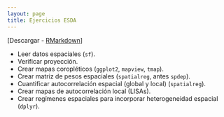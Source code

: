 ```yaml
---
layout: page
title: Ejercicios ESDA
---
```


[Descargar - [RMarkdown](https://github.com/ifarah/t/blob/main/ejercicio_ESDA.Rmd)]

* Leer datos espaciales (`sf`). 
* Verificar proyección.  
* Crear mapas coropléticos (`ggplot2`, `mapview`, `tmap`). 
* Crear matriz de pesos espaciales (`spatialreg`, antes `spdep`).  
* Cuantificar autocorrelación espacial (global y local) (`spatialreg`).
* Crear mapas de autocorrelación local (LISAs).  
* Crear regímenes espaciales para incorporar heterogeneidad espacial (`dplyr`).  

